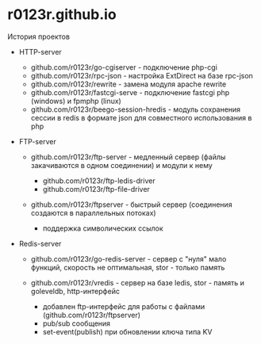 # r0123r.github.io
История проектов

  - HTTP-server
    - github.com/r0123r/go-cgiserver - подключение php-cgi
    - github.com/r0123r/rpc-json - настройка ExtDirect на базе rpc-json
    - github.com/r0123r/rewrite - замена модуля apache rewrite
    - github.com/r0123r/fastcgi-serve - подключение fastcgi php (windows)  и fpmphp (linux)
    - github.com/r0123r/beego-session-hredis - модуль сохранения сессии в redis в формате json для совместного использования в php

  - FTP-server
    - github.com/r0123r/ftp-server - медленный сервер (файлы закачиваются в одном соединении) и модули к нему
      - github.com/r0123r/ftp-ledis-driver
      - github.com/r0123r/ftp-file-driver
      
    - github.com/r0123r/ftpserver - быстрый сервер (соединения создаются в параллельных потоках) 
      - поддержка символических ссылок
    
  - Redis-server
    - github.com/r0123r/go-redis-server - сервер с "нуля" мало функций, скорость не оптимальная, stor - только память
    
    - github.com/r0123r/vredis - сервер на базе ledis, stor - память и goleveldb, http-интерфейс
      - добавлен ftp-интерфейс для работы с файлами (github.com/r0123r/ftpserver)
      - pub/sub сообщения
      - set-event(publish) при обновлении ключа типа KV
